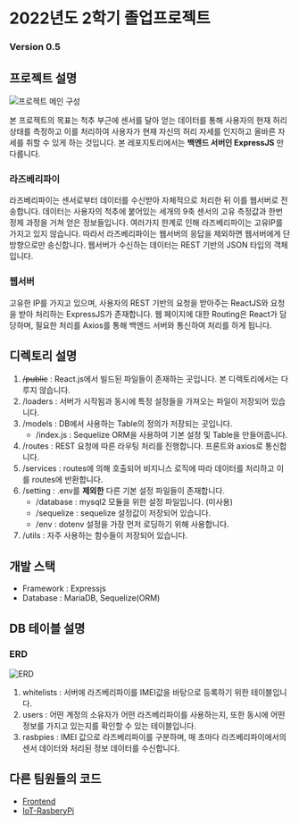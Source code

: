 # 2022년도 2학기 졸업프로젝트

### Version 0.5

## 프로젝트 설명

![프로젝트 메인 구성](https://user-images.githubusercontent.com/46319374/192773251-5bc993ba-b498-42ce-a3b3-899dcba3efc3.jpg)

본 프로젝트의 목표는 척추 부근에 센서를 달아 얻는 데이터를 통해 사용자의 현재 허리 상태를 측정하고 이를 처리하여 사용자가 현재 자신의 허리 자세를 인지하고 올바른 자세를 취할 수 있게 하는 것입니다.
본 레포지토리에서는 **백엔드 서버인 ExpressJS** 만 다룹니다.

### 라즈베리파이

라즈베리파이는 센서로부터 데이터를 수신받아 자체적으로 처리한 뒤 이를 웹서버로 전송합니다.
데이터는 사용자의 척추에 붙어있는 세개의 9축 센서의 고유 측정값과 한번 정제 과정을 거쳐 얻은 정보들입니다.
여러가지 한계로 인해 라즈베리파이는 고유IP를 가지고 있지 않습니다. 따라서 라즈베리파이는 웹서버의 응답을 제외하면 웹서버에게 단방향으로만 송신합니다.
웹서버가 수신하는 데이터는 REST 기반의 JSON 타입의 객체입니다.

### 웹서버

고유한 IP를 가지고 있으며, 사용자의 REST 기반의 요청을 받아주는 ReactJS와 요청을 받아 처리하는 ExpressJS가 존재합니다.
웹 페이지에 대한 Routing은 React가 담당하며, 필요한 처리를 Axios를 통해 백엔드 서버와 통신하여 처리를 하게 됩니다.

## 디렉토리 설명

1. ~~/public~~ : React.js에서 빌드된 파일들이 존재하는 곳입니다. 본 디렉토리에서는 다루지 않습니다.
2. /loaders : 서버가 시작됨과 동시에 특정 설정들을 가져오는 파일이 저장되어 있습니다.
3. /models : DB에서 사용하는 Table의 정의가 저장되는 곳입니다.
   - /index.js : Sequelize ORM을 사용하여 기본 설정 및 Table을 만들어줍니다.
4. /routes : REST 요청에 따른 라우팅 처리를 진행합니다. 프론트와 axios로 통신합니다.
5. /services : routes에 의해 호출되어 비지니스 로직에 따라 데이터를 처리하고 이를 routes에 반환합니다.
6. /setting : .env를 **제외한** 다른 기본 설정 파일들이 존재합니다.
   - /database : mysql2 모듈을 위한 설정 파일입니다. (미사용)
   - /sequelize : sequelize 설정값이 저장되어 있습니다.
   - /env : dotenv 설정을 가장 먼저 로딩하기 위해 사용합니다.
7. /utils : 자주 사용하는 함수들이 저장되어 있습니다.

## 개발 스택

- Framework : Expressjs
- Database : MariaDB, Sequelize(ORM)

## DB 테이블 설명

### ERD

![ERD](https://user-images.githubusercontent.com/46319374/197136999-bff55ff6-5208-4f9b-a78a-68d7e3643c46.jpg)

1. whitelists : 서버에 라즈베리파이를 IMEI값을 바탕으로 등록하기 위한 테이블입니다.
2. users : 어떤 계정의 소유자가 어떤 라즈베리파이를 사용하는지, 또한 동시에 어떤 정보를 가지고 있는지를 확인할 수 있는 테이블입니다.
3. rasbpies : IMEI 값으로 라즈베리파이를 구분하며, 매 초마다 라즈베리파이에서의 센서 데이터와 처리된 정보 데이터를 수신합니다.


## 다른 팀원들의 코드
* [Frontend](https://github.com/ekg1229/GraduationProject)
* [IoT-RasberyPi](https://github.com/yukwanwoo/2022-project-pi)
